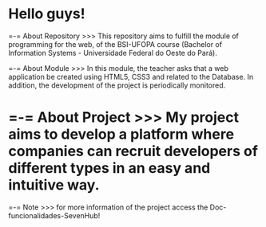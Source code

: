 # Hello guys!
=-= About Repository >>>
This repository aims to fulfill the module of programming for the web, of the BSI-UFOPA course (Bachelor of Information Systems - Universidade Federal do Oeste do Pará).

=-= About Module >>>
 In this module, the teacher asks that a web application be created using HTML5, CSS3 and related to the Database. In addition, the development of the project is periodically monitored.

=-= About Project >>>
My project aims to develop a platform where companies can recruit developers of different types in an easy and intuitive way.
===================================
=-= Note >>>
for more information of the project access the Doc-funcionalidades-SevenHub!